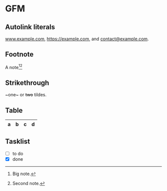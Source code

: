 # GFM

## Autolink literals

www.example.com, https://example.com, and contact@example.com.

## Footnote

A note[^1][^note]

[^1]: Big note.
[^note]: Second note.

## Strikethrough

~one~ or ~~two~~ tildes.

## Table

| a | b  |  c |  d  |
| - | :- | -: | :-: |

## Tasklist

* [ ] to do
* [x] done
